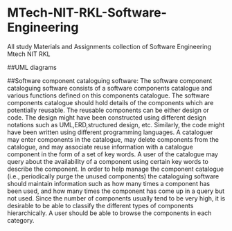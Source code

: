 # MTech-NIT-RKL-Software-Engineering
All study Materials and Assignments collection of Software Engineering Mtech NIT RKL


##UML diagrams


##Software component cataloguing software: 
The software component cataloguing software consists of a software components catalogue and various functions defined on this components catalogue. The software components catalogue should hold details of the components which are potentially reusable. The reusable components can be either design or code. The design might have been constructed using different design notations such as UML,ERD,structured design, etc. Similarly, the code might have been written using different programming languages. A cataloguer may enter components in the catalogue, may delete components from the catalogue, and may associate reuse information with a catalogue component in the form of a set of key words. A user of the catalogue may query about the availability of a component using certain key words to describe the component. In order to help manage the component catalogue (i.e., periodically purge the unused components) the cataloguing software should maintain information such as how many times a component has been used, and how many times the component has come up in a query but not used. Since the number of components usually tend to be very high, it is desirable to be able to classify the different types of components hierarchically. A user should be able to browse the components in each category.
